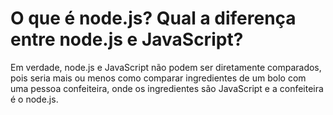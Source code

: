 # O que é node.js? Qual a diferença entre node.js e JavaScript?

Em verdade, node.js e JavaScript não podem ser diretamente comparados, pois seria mais ou menos como comparar ingredientes de um bolo com uma pessoa confeiteira, onde os ingredientes são JavaScript e a confeiteira é o node.js.

 




